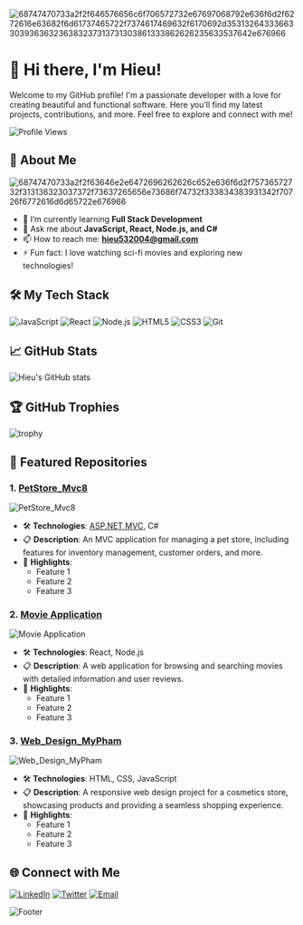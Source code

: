 
![68747470733a2f2f646576656c6f706572732e67697068792e636f6d2f6272616e63682f6d61737465722f7374617469632f6170692d35313264333663303936363236383237313731303861333862626235633537642e676966](https://github.com/user-attachments/assets/5e1a1bfd-296f-4d18-9867-83b89698ce0d)

# 👋 Hi there, I'm Hieu!

Welcome to my GitHub profile! I'm a passionate developer with a love for creating beautiful and functional software. Here you'll find my latest projects, contributions, and more. Feel free to explore and connect with me!

![Profile Views](https://camo.githubusercontent.com/3cf50de083dbc6cf17f85a078c4f0ddf4abe4a91972b2ee94d254f4803559f1f/68747470733a2f2f6b6f6d617265762e636f6d2f67687076632f3f757365726e616d653d6b68616e686c696e68393532303031266c6162656c3d50726f66696c65253230766965777326636f6c6f723d306537356236267374796c653d666c6174)

## 🚀 About Me
![68747470733a2f2f63646e2e6472696262626c652e636f6d2f75736572732f313136323037372f73637265656e73686f74732f333834383931342f70726f6772616d6d65722e676966](https://github.com/user-attachments/assets/35655a50-44e2-4228-a354-e8b0efb97a1d)
- 🌱 I’m currently learning **Full Stack Development**
- 💬 Ask me about **JavaScript, React, Node.js, and C#** 
- 📫 How to reach me: **hieu532004@gmail.com**
- ⚡ Fun fact: I love watching sci-fi movies and exploring new technologies!

## 🛠️ My Tech Stack

![JavaScript](https://img.shields.io/badge/-JavaScript-black?style=flat-square&logo=javascript)
![React](https://img.shields.io/badge/-React-black?style=flat-square&logo=react)
![Node.js](https://img.shields.io/badge/-Node.js-black?style=flat-square&logo=node.js)
![HTML5](https://img.shields.io/badge/-HTML5-black?style=flat-square&logo=html5)
![CSS3](https://img.shields.io/badge/-CSS3-black?style=flat-square&logo=css3)
![Git](https://img.shields.io/badge/-Git-black?style=flat-square&logo=git)

## 📈 GitHub Stats

![Hieu's GitHub stats](https://github-readme-stats.vercel.app/api?username=hieu532004&show_icons=true&theme=radical)

## 🏆 GitHub Trophies

![trophy](https://github-profile-trophy.vercel.app/?username=hieu532004&theme=onedark)

## 📂 Featured Repositories

### 1. [PetStore_Mvc8](https://github.com/hieu532004/PetStore_Mvc8)
![PetStore_Mvc8](https://github-readme-stats.vercel.app/api/pin/?username=hieu532004&repo=PetStore_Mvc8&theme=radical)
- 🛠 **Technologies**: [ASP.NET MVC](https://github.com/dotnet/aspnetcore), C#
- 📋 **Description**: An MVC application for managing a pet store, including features for inventory management, customer orders, and more.
- 🌟 **Highlights**:
  - Feature 1
  - Feature 2
  - Feature 3

### 2. [Movie Application](https://github.com/hieu532004/Movie-Application)
![Movie Application](https://github-readme-stats.vercel.app/api/pin/?username=hieu532004&repo=Movie-Application&theme=radical)
- 🛠 **Technologies**: React, Node.js
- 📋 **Description**: A web application for browsing and searching movies with detailed information and user reviews.
- 🌟 **Highlights**:
  - Feature 1
  - Feature 2
  - Feature 3

### 3. [Web_Design_MyPham](https://github.com/hieu532004/Web_Design_MyPham)
![Web_Design_MyPham](https://github-readme-stats.vercel.app/api/pin/?username=hieu532004&repo=Web_Design_MyPham&theme=radical)
- 🛠 **Technologies**: HTML, CSS, JavaScript
- 📋 **Description**: A responsive web design project for a cosmetics store, showcasing products and providing a seamless shopping experience.
- 🌟 **Highlights**:
  - Feature 1
  - Feature 2
  - Feature 3
## 🌐 Connect with Me

[![LinkedIn](https://img.shields.io/badge/-LinkedIn-blue?style=flat-square&logo=linkedin)](https://www.linkedin.com/in/trung-hi%E1%BA%BFu-d%C6%B0%C6%A1ng-634b76338/?trk=public-profile-join-page)
[![Twitter](https://img.shields.io/badge/-Twitter-blue?style=flat-square&logo=twitter)](https://x.com/Hieudtpd07783)
[![Email](https://img.shields.io/badge/-Email-black?style=flat-square&logo=gmail)](mailto:hieu532004@gmail.com)

![Footer](https://capsule-render.vercel.app/api?type=waving&color=gradient&height=100&section=footer)
